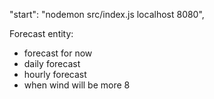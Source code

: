 "start": "nodemon src/index.js localhost 8080",

Forecast entity:
- forecast for now
- daily forecast
- hourly forecast
- when wind will be more 8
